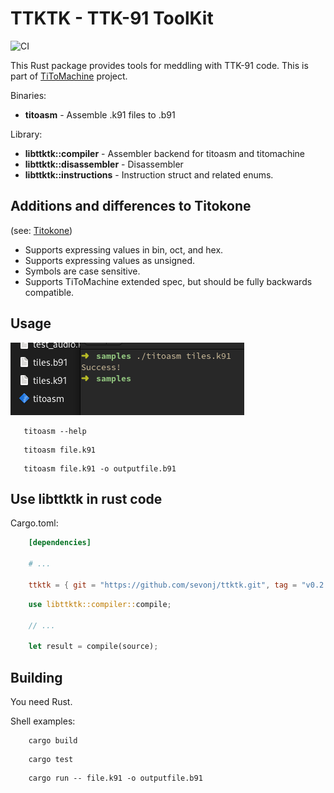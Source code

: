 # TTKTK - TTK-91 ToolKit

![CI](https://github.com/sevonj/ttktk/actions/workflows/main.yml/badge.svg)

This Rust package provides tools for meddling with TTK-91 code.
This is part of [TiToMachine](https://github.com/sevonj/titomachine) project.

Binaries:
- **titoasm** - Assemble .k91 files to .b91

Library:
- **libttktk::compiler** - Assembler backend for titoasm and titomachine
- **libttktk::disassembler** - Disassembler
- **libttktk::instructions** - Instruction struct and related enums.

## Additions and differences to Titokone
(see: [Titokone](https://www.cs.helsinki.fi/group/titokone/))
- Supports expressing values in bin, oct, and hex.
- Supports expressing values as unsigned.
- Symbols are case sensitive.
- Supports TiToMachine extended spec, but should be fully backwards compatible.

## Usage
![img.png](docs/example_command.png)
```shell
   titoasm --help
```
```shell
   titoasm file.k91
```
```shell
   titoasm file.k91 -o outputfile.b91
```

## Use libttktk in rust code
Cargo.toml:
```toml
    [dependencies]

    # ...
    
    ttktk = { git = "https://github.com/sevonj/ttktk.git", tag = "v0.2.2" }
```
```rust
    use libttktk::compiler::compile;

    // ...

    let result = compile(source);
```

## Building
You need Rust.

Shell examples:
```shell
    cargo build
```
```shell
    cargo test
```
```shell
    cargo run -- file.k91 -o outputfile.b91
```
